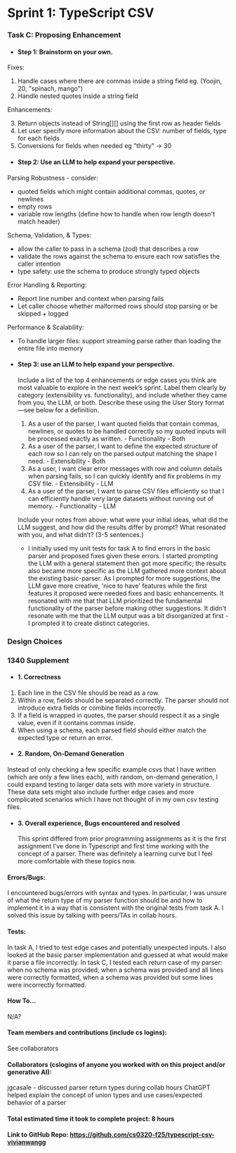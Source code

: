 # Sprint 1: TypeScript CSV

### Task C: Proposing Enhancement

- #### Step 1: Brainstorm on your own.

Fixes:

1. Handle cases where there are commas inside a string field eg. (Yoojin, 20, "spinach, mango")
2. Handle nested quotes inside a string field

Enhancements:

3. Return objects instead of String[][] using the first row as header fields
4. Let user specify more information about the CSV: number of fields, type for each fields
5. Conversions for fields when needed eg "thirty" -> 30

- #### Step 2: Use an LLM to help expand your perspective.

Parsing Robustness - consider:

- quoted fields which might contain additional commas, quotes, or newlines
- empty rows
- variable row lengths (define how to handle when row length doesn't match header)

Schema, Validation, & Types:

- allow the caller to pass in a schema (zod) that describes a row
- validate the rows against the schema to ensure each row satisfies the caller intention
- type safety: use the schema to produce strongly typed objects

Error Handling & Reporting:

- Report line number and context when parsing fails
- Let caller choose whether malformed rows should stop parsing or be skipped + logged

Performance & Scalability:

- To handle larger files: support streaming parse rather than loading the entire file into memory

- #### Step 3: use an LLM to help expand your perspective.

  Include a list of the top 4 enhancements or edge cases you think are most valuable to explore in the next week’s sprint. Label them clearly by category (extensibility vs. functionality), and include whether they came from you, the LLM, or both. Describe these using the User Story format—see below for a definition.

  1. As a user of the parser, I want quoted fields that contain commas, newlines, or quotes to be handled correctly so my quoted inputs will be processed exactly as written. - Functionality - Both
  2. As a user of the parser, I want to define the expected structure of each row so I can rely on the parsed output matching the shape I need. - Extensibility - Both
  3. As a user, I want clear error messages with row and column details when parsing fails, so I can quickly identify and fix problems in my CSV file. - Extensibility - LLM
  4. As a user of the parser, I want to parse CSV files efficiently so that I can efficiently handle very large datasets without running out of memory. - Functionality - LLM

  Include your notes from above: what were your initial ideas, what did the LLM suggest, and how did the results differ by prompt? What resonated with you, and what didn’t? (3-5 sentences.)

  - I initially used my unit tests for task A to find errors in the basic parser and proposed fixes given these errors. I started prompting the LLM with a general statement then got more specific; the results also became more specific as the LLM gathered more context about the existing basic-parser. As I prompted for more suggestions, the LLM gave more creative, 'nice to have' features while the first features it proposed were needed fixes and basic enhancements. It resonated with me that that LLM prioritized the fundamental functionality of the parser before making other suggestions. It didn't resonate with me that the LLM output was a bit disorganized at first - I prompted it to create distinct categories.

### Design Choices

### 1340 Supplement

- #### 1. Correctness

1. Each line in the CSV file should be read as a row.
2. Within a row, fields should be separated correctly. The parser should not introduce extra fields or combine fields incorrectly.
3. If a field is wrapped in quotes, the parser should respect it as a single value, even if it contains commas inside.
4. When using a schema, each parsed field should either match the expected type or return an error.

- #### 2. Random, On-Demand Generation

Instead of only checking a few specific example csvs that I have written (which are only a few lines each), with
random, on-demand generation, I could expand testing to larger data sets with more variety in structure. These data
sets might also include further edge cases and more complicated scenarios which I have not thought of in my own
csv testing files.

- #### 3. Overall experience, Bugs encountered and resolved
  This sprint differed from prior programming assignments as it is the first assignment I've done in Typescript and first
  time working with the concept of a parser. There was definitely a learning curve but I feel more comfortable with these
  topics now.

#### Errors/Bugs:

I encountered bugs/errors with syntax and types. In particular, I was unsure of what the return type of my
parser function should be and how to implement it in a way that is consistent with the original tests from task A. I
solved this issue by talking with peers/TAs in collab hours.

#### Tests:

In task A, I tried to test edge cases and potentially unexpected inputs. I also looked at the basic parser implementation
and guessed at what would make it parse a file incorrectly. In task C, I tested each return case of my parser: when no schema was
provided, when a schema was provided and all lines were correctly formatted, when a schema was provided but some lines
were incorrectly formatted.

#### How To…

N/A?

#### Team members and contributions (include cs logins):

See collaborators

#### Collaborators (cslogins of anyone you worked with on this project and/or generative AI):

jgcasale - discussed parser return types during collab hours
ChatGPT helped explain the concept of union types and use cases/expected behavior of a parser

#### Total estimated time it took to complete project: 8 hours

#### Link to GitHub Repo: https://github.com/cs0320-f25/typescript-csv-vivianwangg
